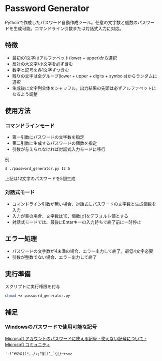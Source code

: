 # Password Generator

Pythonで作成したパスワード自動作成ツール。任意の文字数と個数のパスワードを生成可能。コマンドライン引数または対話式入力に対応。

## 特徴
- 最初の1文字はアルファベット(lower + upper)から選択
- 反対の大文字/小文字を必ず含む
- 数字と記号を各1文字ずつ含む
- 残りの文字は全グループ(lower + upper + digits + symbols)からランダムに選択
- 生成後に文字列全体をシャッフル。出力結果の先頭は必ずアルファベットになるよう調整

## 使用方法

### コマンドラインモード
- 第一引数にパスワードの文字数を指定
- 第二引数に生成するパスワードの個数を指定
- 引数が与えられなければ対話式入力モードに移行

例:
```bash
$ ./password_generator.py 12 5
```
上記は12文字のパスワードを5個生成

### 対話式モード
- コマンドライン引数が無い場合、対話式にパスワードの文字数と生成個数を入力
- 入力が空の場合、文字数は10、個数は1をデフォルト値とする
- 対話式モードでは、最後にEnterキーの入力待ちで終了前に一時停止

## エラー処理
- パスワードの文字数が4未満の場合、エラー出力して終了。最低4文字必要
- 引数が整数でない場合、エラー出力して終了

## 実行準備
スクリプトに実行権限を付与  
```bash
chmod +x password_generator.py
```

## 補足

### Windowsのパスワードで使用可能な記号

[Microsoft アカウントのパスワードに使える記号・使えない記号について - Microsoft コミュニティ](https://answers.microsoft.com/ja-jp/windows/forum/all/microsoft/e018f37a-100e-4cf9-9f93-79dfa1783a82)

```text
'-!"#$%&()*,./:;?@[]^_`{|}~+<=>
```